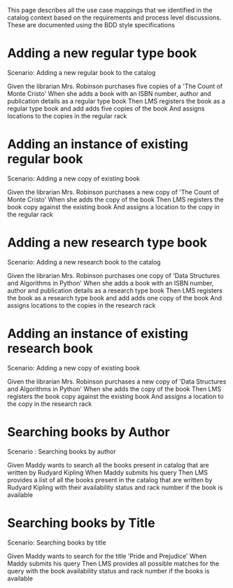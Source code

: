 This page describes all the use case mappings that we identified in the catalog context based on the requirements and process level discussions. These are documented using the BDD style specifications

# Adding a new regular type book

Scenario: Adding a new regular book to the catalog

Given the librarian Mrs. Robinson purchases five copies of a 'The Count of Monte Cristo'
When she adds a book with an ISBN number, author and publication details as a regular type book
Then LMS registers the book as a regular type book and add adds five copies of the book
And assigns locations to the copies in the regular rack



# Adding an instance of existing regular book
Scenario: Adding a new copy of existing book

Given the librarian Mrs. Robinson purchases a new copy of 'The Count of Monte Cristo'
When she adds the copy of the book
Then LMS registers the book copy against the existing book
And assigns a location to the copy in the regular rack

# Adding a new research type book

Scenario: Adding a new research book to the catalog

Given the librarian Mrs. Robinson purchases one copy of 'Data Structures and Algorithms in Python'
When she adds a book with an ISBN number, author and publication details as a research type book
Then LMS registers the book as a research type book and add adds one copy of the book
And assigns locations to the copies in the research rack



# Adding an instance of existing research book

Scenario: Adding a new copy of existing book

Given the librarian Mrs. Robinson purchases a new copy of 'Data Structures and Algorithms in Python'
When she adds the copy of the book
Then LMS registers the book copy against the existing book
And assigns a location to the copy in the research rack

# Searching books by Author

Scenario : Searching books by author

Given Maddy wants to search all the books present in catalog that are written by Rudyard Kipling
When Maddy submits his query
Then LMS provides a list of all the books present in the catalog that are written by Rudyard Kipling with their availability status and rack number if the book is available

# Searching books by Title

Scenario: Searching books by title

Given Maddy wants to search for the title 'Pride and Prejudice'
When Maddy submits his query
Then LMS provides all possible matches for the query with the book availability status and rack number if the books is available